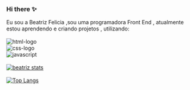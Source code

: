 ### Hi there :sparkles:

Eu sou a Beatriz Felicia ,sou uma programadora Front End , atualmente estou aprendendo e criando projetos , utilizando:
<br>
<br>
<img src="https://img.shields.io/badge/HTML5-E34F26?style=for-the-badge&logo=html5&logoColor=white" alt="html-logo"/>
<br>
<img src="https://img.shields.io/badge/CSS3-1572B6?style=for-the-badge&logo=css3&logoColor=white" alt="css-logo"/>
<br>
<img src="https://img.shields.io/badge/JavaScript-F7DF1E?style=for-the-badge&logo=javascript&logoColor=black" alt="javascript">
<br>
<br>
[![beatriz stats](https://github-readme-stats.vercel.app/api?username=beatrizfelicia)](https://github.com/anuraghazra/github-readme-stats)
<br>
<br>
[![Top Langs](https://github-readme-stats.vercel.app/api/top-langs/?username=beatrizfealicia)](https://github.com/anuraghazra/github-readme-stats)
